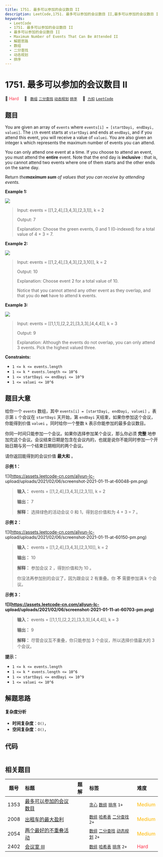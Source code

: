 ```yaml
---
title: 1751. 最多可以参加的会议数目 II
description: LeetCode,1751. 最多可以参加的会议数目 II,最多可以参加的会议数目 II,Maximum Number of Events That Can Be Attended II,解题思路,数组,二分查找,动态规划,排序
keywords:
  - LeetCode
  - 1751. 最多可以参加的会议数目 II
  - 最多可以参加的会议数目 II
  - Maximum Number of Events That Can Be Attended II
  - 解题思路
  - 数组
  - 二分查找
  - 动态规划
  - 排序
---
```


# 1751. 最多可以参加的会议数目 II

🔴 <font color=#ff334b>Hard</font>&emsp; 🔖&ensp; [`数组`](/tag/array.md) [`二分查找`](/tag/binary-search.md) [`动态规划`](/tag/dynamic-programming.md) [`排序`](/tag/sorting.md)&emsp; 🔗&ensp;[`力扣`](https://leetcode.cn/problems/maximum-number-of-events-that-can-be-attended-ii) [`LeetCode`](https://leetcode.com/problems/maximum-number-of-events-that-can-be-attended-ii)

## 题目

You are given an array of `events` where `events[i] = [startDayi, endDayi,
valuei]`. The `ith` event starts at `startDayi` and ends at `endDayi`, and if
you attend this event, you will receive a value of `valuei`. You are also
given an integer `k` which represents the maximum number of events you can
attend.

You can only attend one event at a time. If you choose to attend an event, you
must attend the **entire** event. Note that the end day is **inclusive** :
that is, you cannot attend two events where one of them starts and the other
ends on the same day.

Return _the**maximum sum** of values that you can receive by attending
events._



**Example 1:**

![](https://assets.leetcode.com/uploads/2021/01/10/screenshot-2021-01-11-at-60048-pm.png)

> Input: events = [[1,2,4],[3,4,3],[2,3,1]], k = 2
> 
> Output: 7
> 
> Explanation: Choose the green events, 0 and 1 (0-indexed) for a total value of 4 + 3 = 7.

**Example 2:**

![](https://assets.leetcode.com/uploads/2021/01/10/screenshot-2021-01-11-at-60150-pm.png)

> Input: events = [[1,2,4],[3,4,3],[2,3,10]], k = 2
> 
> Output: 10
> 
> Explanation: Choose event 2 for a total value of 10.
> 
> Notice that you cannot attend any other event as they overlap, and that you do **not** have to attend k events.

**Example 3:**

**![](https://assets.leetcode.com/uploads/2021/01/10/screenshot-2021-01-11-at-60703-pm.png)**

> Input: events = [[1,1,1],[2,2,2],[3,3,3],[4,4,4]], k = 3
> 
> Output: 9
> 
> Explanation: Although the events do not overlap, you can only attend 3 events. Pick the highest valued three.



**Constraints:**

  * `1 <= k <= events.length`
  * `1 <= k * events.length <= 10^6`
  * `1 <= startDayi <= endDayi <= 10^9`
  * `1 <= valuei <= 10^6`


## 题目大意

给你一个 `events` 数组，其中 `events[i] = [startDayi, endDayi, valuei]` ，表示第 `i` 个会议在
`startDayi` 天开始，第 `endDayi` 天结束，如果你参加这个会议，你能得到价值 `valuei` 。同时给你一个整数 `k`
表示你能参加的最多会议数目。

你同一时间只能参加一个会议。如果你选择参加某个会议，那么你必须 **完整**
地参加完这个会议。会议结束日期是包含在会议内的，也就是说你不能同时参加一个开始日期与另一个结束日期相同的两个会议。

请你返回能得到的会议价值 **最大和** 。

**示例 1：**

![](https://assets.leetcode-cn.com/aliyun-lc-
upload/uploads/2021/02/06/screenshot-2021-01-11-at-60048-pm.png)

> 
> 
> 
> 
> 
> **输入：** events = [[1,2,4],[3,4,3],[2,3,1]], k = 2
> 
> **输出：** 7
> 
> **解释：** 选择绿色的活动会议 0 和 1，得到总价值和为 4 + 3 = 7 。

**示例 2：**

![](https://assets.leetcode-cn.com/aliyun-lc-
upload/uploads/2021/02/06/screenshot-2021-01-11-at-60150-pm.png)

> 
> 
> 
> 
> 
> **输入：** events = [[1,2,4],[3,4,3],[2,3,10]], k = 2
> 
> **输出：** 10
> 
> **解释：** 参加会议 2 ，得到价值和为 10 。
> 
> 你没法再参加别的会议了，因为跟会议 2 有重叠。你 **不** 需要参加满 k 个会议。

**示例 3：**

**![](https://assets.leetcode-cn.com/aliyun-lc-
upload/uploads/2021/02/06/screenshot-2021-01-11-at-60703-pm.png)**

> 
> 
> 
> 
> 
> **输入：** events = [[1,1,1],[2,2,2],[3,3,3],[4,4,4]], k = 3
> 
> **输出：** 9
> 
> **解释：** 尽管会议互不重叠，你只能参加 3 个会议，所以选择价值最大的 3 个会议。

**提示：**

  * `1 <= k <= events.length`
  * `1 <= k * events.length <= 10^6`
  * `1 <= startDayi <= endDayi <= 10^9`
  * `1 <= valuei <= 10^6`


## 解题思路

#### 复杂度分析

- **时间复杂度**：`O()`，
- **空间复杂度**：`O()`，

## 代码

```javascript

```

## 相关题目

<!-- prettier-ignore -->
| 题号 | 标题 | 题解 | 标签 | 难度 |
| :------: | :------ | :------: | :------ | :------ |
| 1353 | [最多可以参加的会议数目](https://leetcode.com/problems/maximum-number-of-events-that-can-be-attended) |  |  [`贪心`](/tag/greedy.md) [`数组`](/tag/array.md) [`排序`](/tag/sorting.md) `1+` | <font color=#ffb800>Medium</font> |
| 2008 | [出租车的最大盈利](https://leetcode.com/problems/maximum-earnings-from-taxi) |  |  [`数组`](/tag/array.md) [`哈希表`](/tag/hash-table.md) [`二分查找`](/tag/binary-search.md) `2+` | <font color=#ffb800>Medium</font> |
| 2054 | [两个最好的不重叠活动](https://leetcode.com/problems/two-best-non-overlapping-events) |  |  [`数组`](/tag/array.md) [`二分查找`](/tag/binary-search.md) [`动态规划`](/tag/dynamic-programming.md) `2+` | <font color=#ffb800>Medium</font> |
| 2402 | [会议室 III](https://leetcode.com/problems/meeting-rooms-iii) |  |  [`数组`](/tag/array.md) [`哈希表`](/tag/hash-table.md) [`排序`](/tag/sorting.md) `2+` | <font color=#ff334b>Hard</font> |